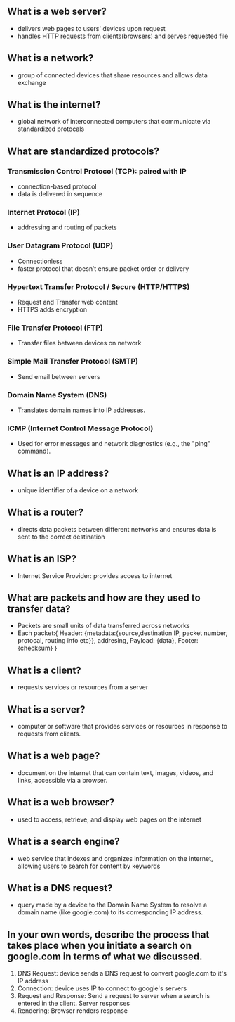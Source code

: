 ## What is a web server?
- delivers web pages to users' devices upon request
- handles HTTP requests from clients(browsers) and serves requested file

## What is a network?
- group of connected devices that share resources and allows data exchange


## What is the internet?
- global network of interconnected computers that communicate via standardized protocals

## What are standardized protocols?
### Transmission Control Protocol (TCP): paired with IP
- connection-based protocol
- data is delivered in sequence 

### Internet Protocol (IP)
- addressing and routing of packets

### User Datagram Protocol (UDP)
- Connectionless
- faster protocol that doesn’t ensure packet order or delivery

### Hypertext Transfer Protocol / Secure (HTTP/HTTPS)
- Request and Transfer web content
- HTTPS adds encryption

### File Transfer Protocol (FTP)
- Transfer files between devices on network

### Simple Mail Transfer Protocol (SMTP)
- Send email between servers

### Domain Name System (DNS)
- Translates domain names into IP addresses.

### ICMP (Internet Control Message Protocol)
- Used for error messages and network diagnostics (e.g., the "ping" command).

## What is an IP address?
- unique identifier of a device on a network

## What is a router?
- directs data packets between different networks and ensures data is sent to the correct destination

## What is an ISP?
- Internet Service Provider: provides access to internet

## What are packets and how are they used to transfer data?
- Packets are small units of data transferred across networks
- Each packet:{
    Header: {metadata:{source,destination IP, packet number, protocal, routing info etc}},
    addresing,
    Payload: {data},
    Footer: {checksum}
}
## What is a client?
- requests services or resources from a server

## What is a server?
- computer or software that provides services or resources in response to requests from clients.

## What is a web page?
- document on the internet that can contain text, images, videos, and links, accessible via a browser.

## What is a web browser?
- used to access, retrieve, and display web pages on the internet

## What is a search engine?
-  web service that indexes and organizes information on the internet, allowing users to search for content by keywords

## What is a DNS request?
- query made by a device to the Domain Name System to resolve a domain name (like google.com) to its corresponding IP address.

## In your own words, describe the process that takes place when you initiate a search on google.com in terms of what we discussed.

1. DNS Request: device sends a DNS request to convert google.com to it's IP address
2. Connection: device uses IP to connect to google's servers
3. Request and Response: Send a request to server when a search is entered in the client. Server responses
4. Rendering: Browser renders response
